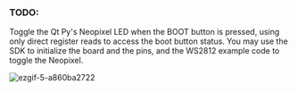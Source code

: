 ### TODO:

Toggle the Qt Py's Neopixel LED when the BOOT button is pressed, using only direct register reads to access the boot button status. You may use the SDK to initialize the board and the pins, and the WS2812 example code to toggle the Neopixel. 

![ezgif-5-a860ba2722](https://user-images.githubusercontent.com/113371324/200098515-eb39444a-6b6f-44be-abae-0dfcadda3f85.gif)

